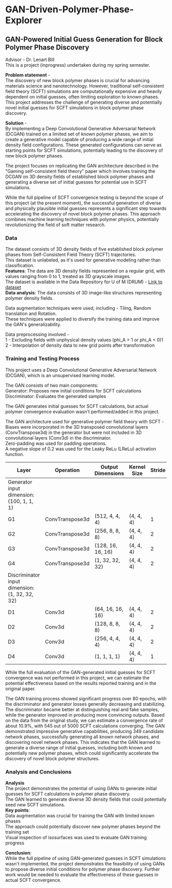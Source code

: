 # GAN-Driven-Polymer-Phase-Explorer

## GAN-Powered Initial Guess Generation for Block Polymer Phase Discovery<br>
Advisor - Dr. Lenart Bill<br>
This is a project (inprogress) undertaken during my spring semester.

**Problem statement** -<br>
The discovery of new block polymer phases is crucial for advancing materials science and nanotechnology. However, traditional self-consistent field theory (SCFT) simulations are computationally expensive and heavily dependent on initial guesses, often limiting exploration to known phases. This project addresses the challenge of generating diverse and potentially novel initial guesses for SCFT simulations in block polymer phase discovery.

**Solution** -<br>
By implementing a Deep Convolutional Generative Adversarial Network (DCGAN) trained on a limited set of known polymer phases, we aim to create a generative model capable of producing a wide range of initial density field configurations. These generated configurations can serve as starting points for SCFT simulations, potentially leading to the discovery of new block polymer phases.

The project focuses on replicating the GAN architecture described in the "Gaming self-consistent field theory" paper which involves training the DCGAN on 3D density fields of established block polymer phases and generating a diverse set of initial guesses for potential use in SCFT simulations.

While the full pipeline of SCFT convergence testing is beyond the scope of this project (at the present moment), the successful generation of diverse and physically plausible initial guesses represents a significant step towards accelerating the discovery of novel block polymer phases. This approach combines machine learning techniques with polymer physics, potentially revolutionizing the field of soft matter research.

### Data

The dataset consists of 3D density fields of five established block polymer phases from Self-Consistent Field Theory (SCFT) trajectories.<br>
This dataset is unlabeled, as it's used for generative modeling rather than classification.<br>
**Features**: The data are 3D density fields represented on a regular grid, with values ranging from 0 to 1, treated as 3D grayscale images.<br>
The dataset is available in the Data Repository for U of M (DRUM) - [Link to dataset](https://conservancy.umn.edu/items/ba70d027-ba90-4497-9260-8800022654ff)<br>
**Data analysis**: The data consists of 3D image-like structures representing polymer density fields.

Data augmentation techniques were used, including - Tiling, Random translation and Rotation.<br>
These techniques were applied to diversify the training data and improve the GAN's generalizability.

Data preprocessing involved - <br>
1 - Excluding fields with unphysical density values (phi_A > 1 or phi_A < 0)1<br>
2 - Interpolation of density data to new grid points after transformation

### Training and Testing Process
This project uses a Deep Convolutional Generative Adversarial Network (DCGAN), which is an unsupervised learning model.

The GAN consists of two main components:<br>
Generator: Proposes new initial conditions for SCFT calculations<br>
Discriminator: Evaluates the generated samples<br>

The GAN generates initial guesses for SCFT calculations, but actual polymer convergence evaluation wasn't performed/added in this project.

The GAN architecture used for generative polymer field theory with SCFT - <br> 
Biases were incorporated in the 3D transposed convolutional layers (ConvTranspose3d) in the generator but were not included in 3D convolutional layers (Conv3d) in the discriminator.<br> 
Zero-padding was used for padding operations.<br> 
A negative slope of 0.2 was used for the Leaky ReLu (LReLu) activation function.<br> 

| Layer | Operation | Output Dimensions | Kernel Size | Stride | Padding | Batch Norm | Activation |
| ---- | ---- | ---- |  ---- | ---- | ---- | ---- | ---- |
| Generator input dimension: (100, 1, 1, 1) |
| G1 | ConvTranspose3d | (512, 4, 4, 4) | (4, 4, 4) | 1 | 0 | Yes | ReLU |
| G2 | ConvTranspose3d | (256, 8, 8, 8) | (4, 4, 4) | 2 | 1 | Yes | ReLU | 
| G3 | ConvTranspose3d | (128, 16, 16, 16) | (4, 4, 4) | 2 | 1 | Yes | ReLU | 
| G4 | ConvTranspose3d | (1, 32, 32, 32) | (4, 4, 4) | 2 | 1 | No | Sigmoid | 
| Discriminator input dimension: (1, 32, 32, 32) | 
| D1 | Conv3d | (64, 16, 16, 16) | (4, 4, 4) | 2 | 1 | Yes | LReLU | 
| D2 | Conv3d | (128, 8, 8, 8) | (4, 4, 4) | 2 | 1 | Yes | LReLU | 
| D3 | Conv3d | (256, 4, 4, 4) | (4, 4, 4) | 2 | 1 | Yes | LReLU | 
| D4 | Conv3d | (1, 1, 1, 1) | (4, 4, 4) | 1 | 0 | No | Sigmoid | 

While the full evaluation of the GAN-generated initial guesses for SCFT convergence was not performed in this project, we can estimate the potential effectiveness based on the results reported training and in the original paper.

The GAN training process showed significant progress over 80 epochs, with the discriminator and generator losses generally decreasing and stabilizing. The discriminator became better at distinguishing real and fake samples, while the generator improved in producing more convincing outputs. 
Based on the data from the original study, we can estimate a convergence rate of about 10.9%, with 545 out of 5000 SCFT calculations converging. The GAN demonstrated impressive generative capabilities, producing 349 candidate network phases, successfully generating all known network phases, and discovering novel network phases. This indicates that the GAN learned to generate a diverse range of initial guesses, including both known and potentially new polymer phases, which could significantly accelerate the discovery of novel block polymer structures.

### Analysis and Conclusions
**Analysis**<br>
The project demonstrates the potential of using GANs to generate initial guesses for SCFT calculations in polymer phase discovery.<br>
The GAN learned to generate diverse 3D density fields that could potentially seed new SCFT simulations.<br>
**Key points**:<br>
Data augmentation was crucial for training the GAN with limited known phases<br>
The approach could potentially discover new polymer phases beyond the training set<br>
Visual inspection of isosurfaces was used to evaluate GAN training progress<br>

**Conclusion**:<br> While the full pipeline of using GAN-generated guesses in SCFT simulations wasn't implemented, the project demonstrates the feasibility of using GANs to propose diverse initial conditions for polymer phase discovery. Further work would be needed to evaluate the effectiveness of these guesses in actual SCFT convergence.
